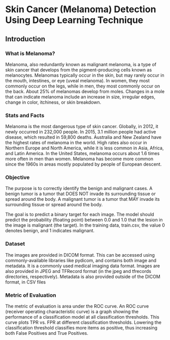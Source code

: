 # Skin Cancer (Melanoma) Detection Using Deep Learning Technique
## Introduction
### What is Melanoma?
Melanoma, also redundantly known as malignant melanoma, is a type of skin cancer that develops from the pigment-producing cells known as melanocytes. Melanomas typically occur in the skin, but may rarely occur in the mouth, intestines, or eye (uveal melanoma). In women, they most commonly occur on the legs, while in men, they most commonly occur on the back. About 25% of melanomas develop from moles. Changes in a mole that can indicate melanoma include an increase in size, irregular edges, change in color, itchiness, or skin breakdown.
### Stats and Facts
Melanoma is the most dangerous type of skin cancer. Globally, in 2012, it newly occurred in 232,000 people. In 2015, 3.1 million people had active disease, which resulted in 59,800 deaths. Australia and New Zealand have the highest rates of melanoma in the world. High rates also occur in Northern Europe and North America, while it is less common in Asia, Africa, and Latin America. In the United States, melanoma occurs about 1.6 times more often in men than women. Melanoma has become more common since the 1960s in areas mostly populated by people of European descent.
### Objective
The purpose is to correctly identify the benign and malignant cases. A benign tumor is a tumor that DOES NOT invade its surrounding tissue or spread around the body. A malignant tumor is a tumor that MAY invade its surrounding tissue or spread around the body.

The goal is to predict a binary target for each image. The model should predict the probability (floating point) between 0.0 and 1.0 that the lesion in the image is malignant (the target). In the training data, train.csv, the value 0 denotes benign, and 1 indicates malignant.
### Dataset
The images are provided in DICOM format. This can be accessed using commonly-available libraries like pydicom, and contains both image and metadata. It is a commonly used medical imaging data format. Images are also provided in JPEG and TFRecord format (in the jpeg and tfrecords directories, respectively). Metadata is also provided outside of the DICOM format, in CSV files
### Metric of Evaluation
The metric of evaluation is area under the ROC curve. An ROC curve (receiver operating characteristic curve) is a graph showing the performance of a classification model at all classification thresholds. This curve plots TPR vs. FPR at different classification thresholds. Lowering the classification threshold classifies more items as positive, thus increasing both False Positives and True Positives.
